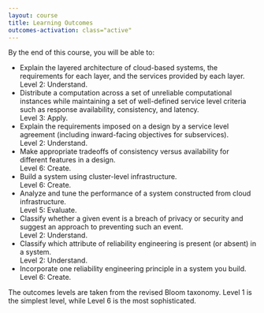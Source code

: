 ```yaml
---
layout: course
title: Learning Outcomes
outcomes-activation: class="active"
---
```

By the end of this course, you will be able to:

* Explain the layered architecture of cloud-based systems, the requirements for each layer, and the services provided by each layer.
 Level 2: Understand.
* Distribute a computation across a set of unreliable computational instances while maintaining a set of well-defined service level criteria such as response availability, consistency, and latency.<br/>
 Level 3: Apply.
* Explain the requirements imposed on a design by a service level agreement (including inward-facing objectives for subservices).<br/>
 Level 2: Understand.
* Make appropriate tradeoffs of consistency versus availability for different features in a design.<br/>
 Level 6: Create.
* Build a system using cluster-level infrastructure.<br/>
 Level 6: Create.
* Analyze and tune the performance of a system constructed from cloud infrastructure.<br/>
 Level 5: Evaluate.
* Classify whether a given event is a breach of privacy or security and suggest an approach to preventing such an event.<br/>
 Level 2: Understand.
* Classify which attribute of reliability engineering is present (or absent) in a system.<br/>
 Level 2: Understand.
* Incorporate one reliability engineering principle in a system you build.<br/>
 Level 6: Create.
   
The outcomes levels are taken from the revised Bloom
taxonomy. Level&nbsp;1 is the simplest level, while Level&nbsp;6 is
the most sophisticated.